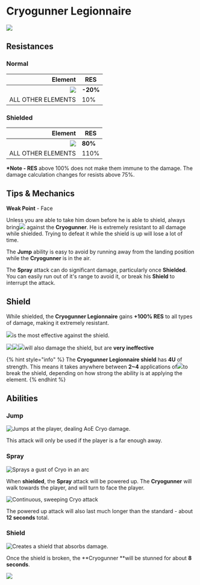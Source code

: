# Cryogunner Legionnaire

![](../../.gitbook/assets/fatui-cryogunner.jpg)

## Resistances

### Normal

|                                        Element | RES      |
| ---------------------------------------------: | -------- |
| ![](../../.gitbook/assets/physical\_small.png) | **-20%** |
|                             ALL OTHER ELEMENTS | 10%      |

### **Shielded**

|                                        Element | RES     |
| ---------------------------------------------: | ------- |
| ![](../../.gitbook/assets/physical\_small.png) | **80%** |
|                             ALL OTHER ELEMENTS | 110%    |

**\*Note - RES** above 100% does not make them immune to the damage. The damage calculation changes for resists above 75%.

## Tips & Mechanics

**Weak Point** - Face

Unless you are able to take him down before he is able to shield, always bring![](../../.gitbook/assets/pyro\_small.png) against the **Cryogunner**. He is extremely resistant to all damage while shielded. Trying to defeat it while the shield is up will lose a lot of time.

The **Jump** ability is easy to avoid by running away from the landing position while the **Cryogunner** is in the air.

The **Spray** attack can do significant damage, particularly once **Shielded**. You can easily run out of it's range to avoid it, or break his **Shield** to interrupt the attack.

## Shield

While shielded, the **Cryogunner Legionnaire** gains **+100% RES** to all types of damage, making it extremely resistant.

![](../../.gitbook/assets/pyro\_small.png)is the most effective against the shield.

![](../../.gitbook/assets/electro\_small.png)![](../../.gitbook/assets/anemo\_small.png)![](../../.gitbook/assets/geo\_small.png)will also damage the shield, but are **very ineffective**

{% hint style="info" %}
The **Cryogunner Legionnaire shield** has **4U** of strength. This means it takes anywhere between **2\~4** applications of![](../../.gitbook/assets/pyro\_small.png)to break the shield, depending on how strong the ability is at applying the element.
{% endhint %}

## Abilities

### Jump

![Jumps at the player, dealing AoE Cryo damage.](../../.gitbook/assets/cryogunner\_jump.gif)

This attack will only be used if the player is a far enough away.

### Spray

![Sprays a gust of Cryo in an arc](../../.gitbook/assets/cryogunner\_spray.gif)

When **shielded**, the **Spray** attack will be powered up. The **Cryogunner** will walk towards the player, and will turn to face the player.

![Continuous, sweeping Cryo attack](../../.gitbook/assets/cryogunner\_spray\_uninfused.gif)

The powered up attack will also last much longer than the standard - about **12 seconds** total.

### Shield

![Creates a shield that absorbs damage.](../../.gitbook/assets/cryogunner\_shield.gif)

Once the shield is broken, the \*\*Cryogunner \*\*will be stunned for about **8 seconds**.

![](../../.gitbook/assets/cryogunner\_shield\_break.gif)
